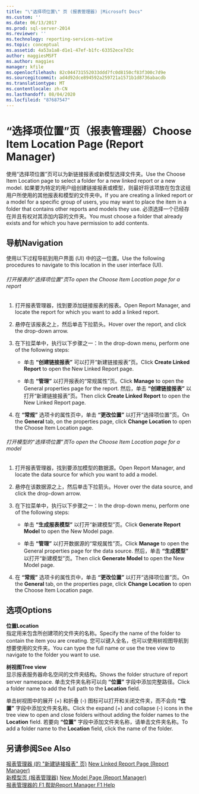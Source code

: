 ```yaml
---
title: "\"选择项位置\" 页 (报表管理器) |Microsoft Docs"
ms.custom: ''
ms.date: 06/13/2017
ms.prod: sql-server-2014
ms.reviewer: ''
ms.technology: reporting-services-native
ms.topic: conceptual
ms.assetid: 4a53a1a8-d1e1-47ef-b1fc-63352ece7d3c
author: maggiesMSFT
ms.author: maggies
manager: kfile
ms.openlocfilehash: 82c044731552033ddd7fc0d8150cf83f300c7d9e
ms.sourcegitcommit: ad4d92dce894592a259721a1571b1d8736abacdb
ms.translationtype: MT
ms.contentlocale: zh-CN
ms.lasthandoff: 08/04/2020
ms.locfileid: "87687547"
---
```

# <a name="choose-item-location-page-report-manager"></a><span data-ttu-id="4febb-102">“选择项位置”页（报表管理器）</span><span class="sxs-lookup"><span data-stu-id="4febb-102">Choose Item Location Page (Report Manager)</span></span>
  <span data-ttu-id="4febb-103">使用“选择项位置”页可以为新链接报表或新模型选择文件夹。</span><span class="sxs-lookup"><span data-stu-id="4febb-103">Use the Choose Item Location page to select a folder for a new linked report or a new model.</span></span> <span data-ttu-id="4febb-104">如果要为特定的用户组创建链接报表或模型，则最好将该项放在包含这组用户所使用的其他报表和模型的文件夹中。</span><span class="sxs-lookup"><span data-stu-id="4febb-104">If you are creating a linked report or a model for a specific group of users, you may want to place the item in a folder that contains other reports and models they use.</span></span> <span data-ttu-id="4febb-105">必须选择一个已经存在并且有权对其添加内容的文件夹。</span><span class="sxs-lookup"><span data-stu-id="4febb-105">You must choose a folder that already exists and for which you have permission to add contents.</span></span>  
  
## <a name="navigation"></a><span data-ttu-id="4febb-106">导航</span><span class="sxs-lookup"><span data-stu-id="4febb-106">Navigation</span></span>  
 <span data-ttu-id="4febb-107">使用以下过程导航到用户界面 (UI) 中的这一位置。</span><span class="sxs-lookup"><span data-stu-id="4febb-107">Use the following procedures to navigate to this location in the user interface (UI).</span></span>  
  
###### <a name="to-open-the-choose-item-location-page-for-a-report"></a><span data-ttu-id="4febb-108">打开报表的“选择项位置”页</span><span class="sxs-lookup"><span data-stu-id="4febb-108">To open the Choose Item Location page for a report</span></span>  
  
1.  <span data-ttu-id="4febb-109">打开报表管理器，找到要添加链接报表的报表。</span><span class="sxs-lookup"><span data-stu-id="4febb-109">Open Report Manager, and locate the report for which you want to add a linked report.</span></span>  
  
2.  <span data-ttu-id="4febb-110">悬停在该报表之上，然后单击下拉箭头。</span><span class="sxs-lookup"><span data-stu-id="4febb-110">Hover over the report, and click the drop-down arrow.</span></span>  
  
3.  <span data-ttu-id="4febb-111">在下拉菜单中，执行以下步骤之一：</span><span class="sxs-lookup"><span data-stu-id="4febb-111">In the drop-down menu, perform one of the following steps:</span></span>  
  
    -   <span data-ttu-id="4febb-112">单击 **“创建链接报表”** 可以打开“新建链接报表”页。</span><span class="sxs-lookup"><span data-stu-id="4febb-112">Click **Create Linked Report** to open the New Linked Report page.</span></span>  
  
    -   <span data-ttu-id="4febb-113">单击 **“管理”** 以打开报表的“常规属性”页。</span><span class="sxs-lookup"><span data-stu-id="4febb-113">Click **Manage** to open the General properties page for the report.</span></span> <span data-ttu-id="4febb-114">然后，单击 **“创建链接报表”** 以打开“新建链接报表”页。</span><span class="sxs-lookup"><span data-stu-id="4febb-114">Then click **Create Linked Report** to open the New Linked Report page.</span></span>  
  
4.  <span data-ttu-id="4febb-115">在 **“常规”** 选项卡的属性页中，单击 **“更改位置”** 以打开“选择项位置”页。</span><span class="sxs-lookup"><span data-stu-id="4febb-115">On the **General** tab, on the properties page, click **Change Location** to open the Choose Item Location page.</span></span>  
  
###### <a name="to-open-the-choose-item-location-page-for-a-model"></a><span data-ttu-id="4febb-116">打开模型的“选择项位置”页</span><span class="sxs-lookup"><span data-stu-id="4febb-116">To open the Choose Item Location page for a model</span></span>  
  
1.  <span data-ttu-id="4febb-117">打开报表管理器，找到要添加模型的数据源。</span><span class="sxs-lookup"><span data-stu-id="4febb-117">Open Report Manager, and locate the data source for which you want to add a model.</span></span>  
  
2.  <span data-ttu-id="4febb-118">悬停在该数据源之上，然后单击下拉箭头。</span><span class="sxs-lookup"><span data-stu-id="4febb-118">Hover over the data source, and click the drop-down arrow.</span></span>  
  
3.  <span data-ttu-id="4febb-119">在下拉菜单中，执行以下步骤之一：</span><span class="sxs-lookup"><span data-stu-id="4febb-119">In the drop-down menu, perform one of the following steps:</span></span>  
  
    -   <span data-ttu-id="4febb-120">单击 **“生成报表模型”** 以打开“新建模型”页。</span><span class="sxs-lookup"><span data-stu-id="4febb-120">Click **Generate Report Model** to open the New Model page.</span></span>  
  
    -   <span data-ttu-id="4febb-121">单击 **“管理”** 以打开数据源的“常规属性”页。</span><span class="sxs-lookup"><span data-stu-id="4febb-121">Click **Manage** to open the General properties page for the data source.</span></span> <span data-ttu-id="4febb-122">然后，单击 **“生成模型”** 以打开“新建模型”页。</span><span class="sxs-lookup"><span data-stu-id="4febb-122">Then click **Generate Model** to open the New Model page.</span></span>  
  
4.  <span data-ttu-id="4febb-123">在 **“常规”** 选项卡的属性页中，单击 **“更改位置”** 以打开“选择项位置”页。</span><span class="sxs-lookup"><span data-stu-id="4febb-123">On the **General** tab, on the properties page, click **Change Location** to open the Choose Item Location page.</span></span>  
  
## <a name="options"></a><span data-ttu-id="4febb-124">选项</span><span class="sxs-lookup"><span data-stu-id="4febb-124">Options</span></span>  
 <span data-ttu-id="4febb-125">**位置**</span><span class="sxs-lookup"><span data-stu-id="4febb-125">**Location**</span></span>  
 <span data-ttu-id="4febb-126">指定用来包含所创建项的文件夹的名称。</span><span class="sxs-lookup"><span data-stu-id="4febb-126">Specify the name of the folder to contain the item you are creating.</span></span> <span data-ttu-id="4febb-127">您可以键入全名，也可以使用树视图导航到想要使用的文件夹。</span><span class="sxs-lookup"><span data-stu-id="4febb-127">You can type the full name or use the tree view to navigate to the folder you want to use.</span></span>  
  
 <span data-ttu-id="4febb-128">**树视图**</span><span class="sxs-lookup"><span data-stu-id="4febb-128">**Tree view**</span></span>  
 <span data-ttu-id="4febb-129">显示报表服务器命名空间的文件夹结构。</span><span class="sxs-lookup"><span data-stu-id="4febb-129">Shows the folder structure of report server namespace.</span></span> <span data-ttu-id="4febb-130">单击文件夹名称可以向 **“位置”** 字段中添加完整路径。</span><span class="sxs-lookup"><span data-stu-id="4febb-130">Click a folder name to add the full path to the **Location** field.</span></span>  
  
 <span data-ttu-id="4febb-131">单击树视图中的展开 (+) 和折叠 (-) 图标可以打开和关闭文件夹，而不会向 **“位置”** 字段中添加文件夹名称。</span><span class="sxs-lookup"><span data-stu-id="4febb-131">Click the expand (+) and collapse (-) icons in the tree view to open and close folders without adding the folder names to the **Location** field.</span></span> <span data-ttu-id="4febb-132">若要向 **“位置”** 字段中添加文件夹名称，请单击文件夹名称。</span><span class="sxs-lookup"><span data-stu-id="4febb-132">To add a folder name to the **Location** field, click the name of the folder.</span></span>  
  
## <a name="see-also"></a><span data-ttu-id="4febb-133">另请参阅</span><span class="sxs-lookup"><span data-stu-id="4febb-133">See Also</span></span>  
 <span data-ttu-id="4febb-134">[报表管理器 &#40;的 "新建链接报表" 页&#41;](../../2014/reporting-services/new-linked-report-page-report-manager.md) </span><span class="sxs-lookup"><span data-stu-id="4febb-134">[New Linked Report Page &#40;Report Manager&#41;](../../2014/reporting-services/new-linked-report-page-report-manager.md) </span></span>  
 <span data-ttu-id="4febb-135">[新模型页 &#40;报表管理器&#41;](../../2014/reporting-services/new-model-page-report-manager.md) </span><span class="sxs-lookup"><span data-stu-id="4febb-135">[New Model Page &#40;Report Manager&#41;](../../2014/reporting-services/new-model-page-report-manager.md) </span></span>  
 [<span data-ttu-id="4febb-136">报表管理器的 F1 帮助</span><span class="sxs-lookup"><span data-stu-id="4febb-136">Report Manager F1 Help</span></span>](../../2014/reporting-services/report-manager-f1-help.md)  
  
  
